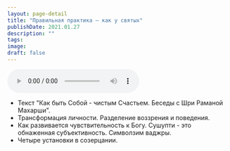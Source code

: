 ```yaml
---
layout: page-detail
title: "Правильная практика – как у святых"
publishDate: 2021.01.27
description: ""
tags:
image:
draft: false
---
```


<audio title="2021.01.27 - Правильная практика – как у святых.mp3" src="https://filer-api.advayta.org/v1.0/public/files/72875" controls=""></audio>

* Текст "Как быть Собой - чистым Счастьем. Беседы с Шри Раманой Махарши".
* Трансформация личности. Разделение воззрения и поведения.
* Как развивается чувствительность к Богу. Сушупти - это обнаженная субъективность. Символзим ваджры.
* Четыре установки в созерцании.

  
